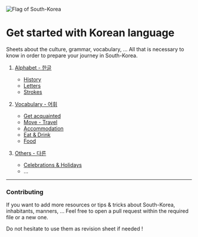 ![Flag of South-Korea](https://i.imgur.com/bBo7vd7.png)

# Get started with Korean language
Sheets  about the culture, grammar, vocabulary, ... All that is necessary to know in order to prepare your journey in South-Korea.

1. [Alphabet - 한글](Alphabet)
    - [History](Alphabet/HISTORY.md)
    - [Letters](Alphabet/LETTERS.md)
    - [Strokes](Alphabet/STROKES.md)
    
2. [Vocabulary - 어휘](Vocabulary)
    - [Get acquainted](Vocabulary/Get%20acquainted/README.md)
    - [Move - Travel](Vocabulary/Move%20-%20Travel/README.md)
    - [Accommodation](Vocabulary/Accommodation/README.md)
    - [Eat & Drink](Vocabulary/Eat%20&%20Drink/README.md)
    - [Food](Vocabulary/Food/README.md)
    
3. [Others - 다른](Others)
    - [Celebrations & Holidays](Others/Celebrations%20&%20Holidays/README.md)
    - ...

---
### Contributing

If you want to add more resources or tips & tricks about South-Korea, inhabitants, manners, ... Feel free to open a pull request within the required file or a new one. 

Do not hesitate to use them as revision sheet if needed !